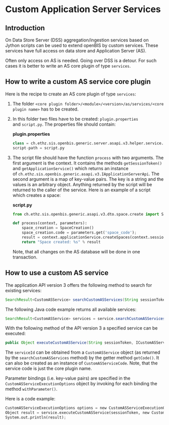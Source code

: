 Custom Application Server Services
==================================

## Introduction

On Data Store Server (DSS) aggregation/ingestion services based on Jython scripts can be used to extend openBIS by custom services. These services have full access on data store and Application Server (AS).

Often only access on AS is needed. Going over DSS is a detour. For such cases it is better to write an AS core plugin of type `services`.

## How to write a custom AS service core plugin

Here is the recipe to create an AS core plugin of type `services`:

1. The folder `<core plugin folder>/<module>/<version>/as/services/<core plugin name>` has to be created.

2. In this folder two files have to be created: `plugin.properties` and `script.py`. The properties file should contain:

    **plugin.properties**

    ```py
    class = ch.ethz.sis.openbis.generic.server.asapi.v3.helper.service.JythonBasedCustomASServiceExecutor
    script-path = script.py
    ```

3. The script file should have the function `process` with two arguments. The first argument is the context. It contains the methods `getSessionToken()` and `getApplicationService()` which returns an instance of `ch.ethz.sis.openbis.generic.asapi.v3.IApplicationServerApi`. The second argument is a map of key-value pairs. The key is a string and the values is an arbitrary object. Anything returned by the script will be returned to the caller of the service. Here is an example of a script which creates a space:

    **script.py**
    ```py
    from ch.ethz.sis.openbis.generic.asapi.v3.dto.space.create import SpaceCreation

    def process(context, parameters):
        space_creation = SpaceCreation()
        space_creation.code = parameters.get('space_code');
        result = context.applicationService.createSpaces(context.sessionToken, [space_creation]);
        return "Space created: %s" % result
    ```
    Note, that all changes on the AS database will be done in one transaction.

## How to use a custom AS service

The application API version 3 offers the following method to search for existing services:

```java
SearchResult<CustomASService> searchCustomASServices(String sessionToken, CustomASServiceSearchCriteria searchCriteria, CustomASServiceFetchOptions fetchOptions)
```

The following Java code example returns all available services:

```java
SearchResult<CustomASService> services = service.searchCustomASServices(sessionToken, new CustomASServiceSearchCriteria(), new CustomASServiceFetchOptions());
```

With the following method of the API version 3 a specified service can
be executed:

```java
public Object executeCustomASService(String sessionToken, ICustomASServiceId serviceId, CustomASServiceExecutionOptions options);
```

The `serviceId` can be obtained from a `CustomASService` object (as
returned by the `searchCustomASServices` method) by the getter method
`getCode()`. It can also be created as an instance of
`CustomASServiceCode`. Note, that the service code is just the core
plugin name.

Parameter bindings (i.e. key-value pairs) are specified in the
`CustomASServiceExecutionOptions` object by invoking for each binding
the method `withParameter()`.

Here is a code example:

```py
CustomASServiceExecutionOptions options = new CustomASServiceExecutionOptions().withParameter("space_code", "my-space");
Object result = service.executeCustomASService(sessionToken, new CustomASServiceCode("space-creator"), options);
System.out.println(result);
```
 
